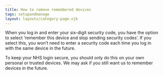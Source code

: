 ```yaml
---
title: How to remove remembered devices
tags: setupandmanage
layout: layouts/category-page.njk
---
```


When you log in and enter your six-digit security code, you have the option to select ‘remember this device and stop sending security codes’. If you select this, you won’t need to enter a security code each time you log in with the same device in the future.

To keep your NHS login secure, you should only do this on your own personal or trusted devices. We may ask if you still want us to remember devices in the future.
